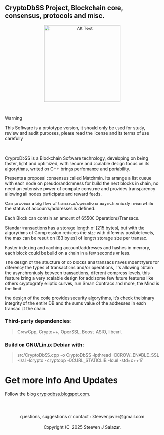 ## CryptoDbSS Project, Blockchain core, consensus, protocols and misc.
<p align="center">
  <img src="https://github.com/Steeven512/CryptoDbSS/blob/main/CryptoDbSSLogo.png" alt="Alt Text" width="250" height="250">
</p>
</br>

> [!WARNING]
> This Software is a prototype version, it should only be used for study, review and audit purposes, please read the license and its terms of use carefully.

</br></br>
CryproDbSS is a Blockchain Software technology, developing on being faster,
light and optimized, with secure and scalable design focus on its algorythms, 
writed on C++ brings perfomance and portability.

Presents a proposal consensus called Matchmin. Its arrange a list 
queue with each node on pseudorandomness for build the next blocks in chain, 
no need an extensive power of compute consume and provides transparency 
allowing all nodes participate and reward feeds.

Can process a big flow of transacs/operations asynchroniusly meanwhile the
status of accounts/addresses is defined.

Each Block can contain an amount of 65500 Operations/Transacs.

Standar transactions has a storage length of [215 bytes], but with the 
algorythms of Compression reduces the size with diferents posible 
levels, the max can be result on [83 bytes] of length storage size per 
transac.

Faster indexing and caching account/addresses and hashes in memory, 
each block could be build on a chain in a few seconds or less.

The design of the structure of db blocks and transacs
haves indentifyers for diferency the types of transactions and/or 
operations, it's allowing obtain the asynchroniusly between transactions, 
diferent compress levels, this feature bring a very scalable design
for add some few future features like others cryptografy elliptic 
curves, run Smart Contracs and more, the Mind is the limit.

the design of the code provides security algorythms, it's check the binary 
integrity of the entire DB and the sums value of the addresses in each 
transac at the chain.

### Third-party dependencies: 
> CrowCpp, Crypto++, OpenSSL, Boost, ASIO, libcurl.

### Build on GNU/Linux Debian with:
> src/CryptoDbSS.cpp -o CryptoDbSS -lpthread -DCROW_ENABLE_SSL -lssl -lcrypto -lcryptopp -DCURL_STATICLIB -lcurl -std=c++17

# Get more Info And Updates
Follow the blog [cryptodbss.blogspot.com](https://cryptodbss.blogspot.com/).

#

<p align="center">
  </br>
questions, suggestions or contact : Steevenjavier@gmail.com
</br></br>
 Copyright (C) 2025 Steeven J Salazar.
</p>






